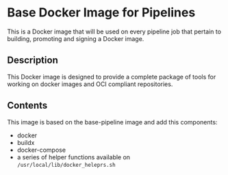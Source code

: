 # Base Docker Image for Pipelines

This is a Docker image that will be used on every pipeline job that pertain to building, promoting and signing a
Docker image.

## Description

This Docker image is designed to provide a complete package of tools for working on docker images and OCI
compliant repositories.

## Contents

This image is based on the base-pipeline image and add this components:

- docker
- buildx
- docker-compose
- a series of helper functions available on `/usr/local/lib/docker_heleprs.sh`

